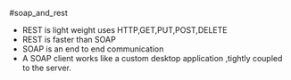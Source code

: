 #soap_and_rest

- REST is light weight uses HTTP,GET,PUT,POST,DELETE
- REST is faster than SOAP
- SOAP is an end to end communication
- A SOAP client works like a custom desktop application ,tightly coupled to the server.